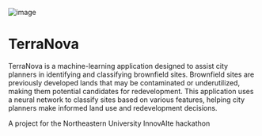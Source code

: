 ![image](https://github.com/user-attachments/assets/e35e0d3c-243b-460d-97ac-01c5decd31ec)

# TerraNova 
TerraNova is a machine-learning application designed to assist city planners in identifying and classifying brownfield sites. Brownfield sites are previously developed lands that may be contaminated or underutilized, making them potential candidates for redevelopment. This application uses a neural network to classify sites based on various features, helping city planners make informed land use and redevelopment decisions.

A project for the Northeastern University InnovAIte hackathon
